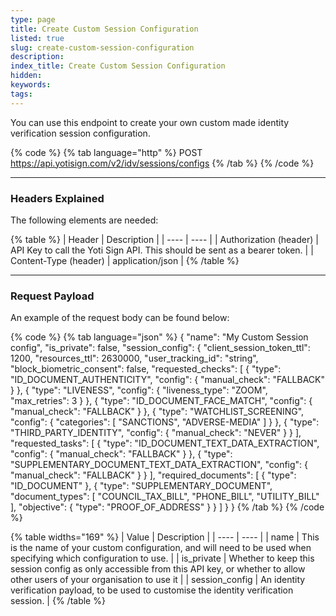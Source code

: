```yaml
---
type: page
title: Create Custom Session Configuration
listed: true
slug: create-custom-session-configuration
description: 
index_title: Create Custom Session Configuration
hidden: 
keywords: 
tags: 
---
```


You can use this endpoint to create your own custom made identity verification session configuration. 

{% code %}
{% tab language="http" %}
POST https://api.yotisign.com/v2/idv/sessions/configs
{% /tab %}
{% /code %}

---

### Headers Explained

The following elements are needed:

{% table %}
| Header | Description | 
| ---- | ---- | 
| Authorization (header) | API Key to call the Yoti Sign API. This should be sent as a bearer token. | 
| Content-Type (header) | application/json | 
{% /table %}

---

### Request Payload

An example of the request body can be found below:

{% code %}
{% tab language="json" %}
{
    "name": "My Custom Session config",
    "is_private": false,
    "session_config":
    {
            "client_session_token_ttl": 1200,
            "resources_ttl": 2630000,
            "user_tracking_id": "string",
            "block_biometric_consent": false,
            "requested_checks":
            [
                {
                    "type": "ID_DOCUMENT_AUTHENTICITY",
                    "config":
                    {
                        "manual_check": "FALLBACK"
                    }
                },
                {
                    "type": "LIVENESS",
                    "config":
                    {
                        "liveness_type": "ZOOM",
                        "max_retries": 3
                    }
                },
                {
                    "type": "ID_DOCUMENT_FACE_MATCH",
                    "config":
                    {
                        "manual_check": "FALLBACK"
                    }
                },
                {
                    "type": "WATCHLIST_SCREENING",
                    "config":
                    {
                        "categories":
                        [
                            "SANCTIONS",
                            "ADVERSE-MEDIA"
                        ]
                    }
                },
                {
                    "type": "THIRD_PARTY_IDENTITY",
                    "config":
                    {
                        "manual_check": "NEVER"
                    }
                }
            ],
            "requested_tasks":
            [
                {
                    "type": "ID_DOCUMENT_TEXT_DATA_EXTRACTION",
                    "config":
                    {
                        "manual_check": "FALLBACK"
                    }
                },
                {
                    "type": "SUPPLEMENTARY_DOCUMENT_TEXT_DATA_EXTRACTION",
                    "config":
                    {
                        "manual_check": "FALLBACK"
                    }
                }
            ],
            "required_documents":
            [
                {
                    "type": "ID_DOCUMENT"
                },
                {
                    "type": "SUPPLEMENTARY_DOCUMENT",
                    "document_types":
                    [
                        "COUNCIL_TAX_BILL",
                        "PHONE_BILL",
                        "UTILITY_BILL"
                    ],
                    "objective":
                    {
                        "type": "PROOF_OF_ADDRESS"
                    }
                }
            ]
        }
}
{% /tab %}
{% /code %}

{% table widths="169" %}
| Value | Description | 
| ---- | ---- | 
| name | This is the name of your custom configuration, and will need to be used when specifying which configuration to use. | 
| is_private | Whether to keep this session config as only accessible from this API key, or whether to allow other users of your organisation to use it | 
| session_config | An identity verification payload, to be used to customise the identity verification session. | 
{% /table %}